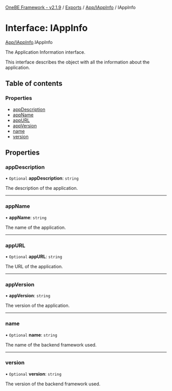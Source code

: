 [OneBE Framework - v2.1.9](../README.md) / [Exports](../modules.md) / [App/IAppInfo](../modules/App_IAppInfo.md) / IAppInfo

# Interface: IAppInfo

[App/IAppInfo](../modules/App_IAppInfo.md).IAppInfo

The Application Information interface.

This interface describes the object with all the information about
the application.

## Table of contents

### Properties

- [appDescription](App_IAppInfo.IAppInfo.md#appdescription)
- [appName](App_IAppInfo.IAppInfo.md#appname)
- [appURL](App_IAppInfo.IAppInfo.md#appurl)
- [appVersion](App_IAppInfo.IAppInfo.md#appversion)
- [name](App_IAppInfo.IAppInfo.md#name)
- [version](App_IAppInfo.IAppInfo.md#version)

## Properties

### appDescription

• `Optional` **appDescription**: `string`

The description of the application.

___

### appName

• **appName**: `string`

The name of the application.

___

### appURL

• `Optional` **appURL**: `string`

The URL of the application.

___

### appVersion

• **appVersion**: `string`

The version of the application.

___

### name

• `Optional` **name**: `string`

The name of the backend framework used.

___

### version

• `Optional` **version**: `string`

The version of the backend framework used.
